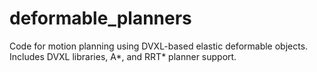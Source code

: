# deformable_planners
Code for motion planning using DVXL-based elastic deformable objects. Includes DVXL libraries, A*, and RRT* planner support.
